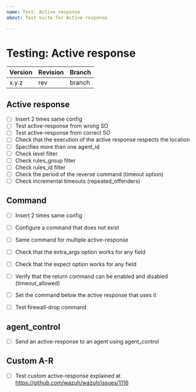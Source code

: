 ```yaml
---
name: Test: Active response
about: Test suite for Active response

---
```


# Testing: Active response

| Version | Revision | Branch |
| --- | --- | --- |
| x.y.z | rev | branch |

## Active response

- [ ] Insert 2 times same config
- [ ] Test active-response from wrong SO
- [ ] Test active-response from correct SO
- [ ] Check that the execution of the active response respects the location
- [ ] Specifies more than one agent_id
- [ ] Check level filter
- [ ] Check rules_group filter
- [ ] Check rules_id filter
- [ ] Check the period of the reverse command (timeout option)
- [ ] Check incremental timeouts (repeated_offenders)

## Command

- [ ] Insert 2 times same config
- [ ] Configure a command that does not exist
- [ ] Same command for multiple active-response
- [ ] Check that the extra_args option works for any field
- [ ] Check that the expect option works for any field
- [ ] Verify that the return command can be enabled and disabled (timeout_allowed)
- [ ] Set the command below the active response that uses it
- [ ] Test firewall-drop command


## agent_control

- [ ] Send an active-response to an agent using agent_control

## Custom A-R

- [ ] Test custom active-response explained at https://github.com/wazuh/wazuh/issues/1116
